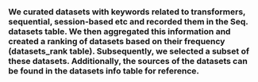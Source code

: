 ### We curated datasets with keywords related to transformers, sequential, session-based etc and recorded them in the Seq. datasets table. We then aggregated this information and created a ranking of datasets based on their frequency (datasets_rank table). Subsequently, we selected a subset of these datasets. Additionally, the sources of the datasets can be found in the datasets info table for reference.
